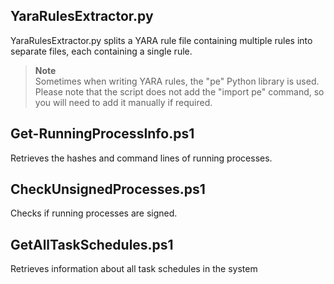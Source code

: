 ## YaraRulesExtractor.py
YaraRulesExtractor.py splits a YARA rule file containing multiple rules into separate files, each containing a single rule. 
> **Note**  
> Sometimes when writing YARA rules, the "pe" Python library is used. Please note that the script does not add the "import pe" command, so you will need to add it manually if required.

## Get-RunningProcessInfo.ps1
Retrieves the hashes and command lines of running processes.

## CheckUnsignedProcesses.ps1
Checks if running processes are signed.

## GetAllTaskSchedules.ps1
Retrieves information about all task schedules in the system

